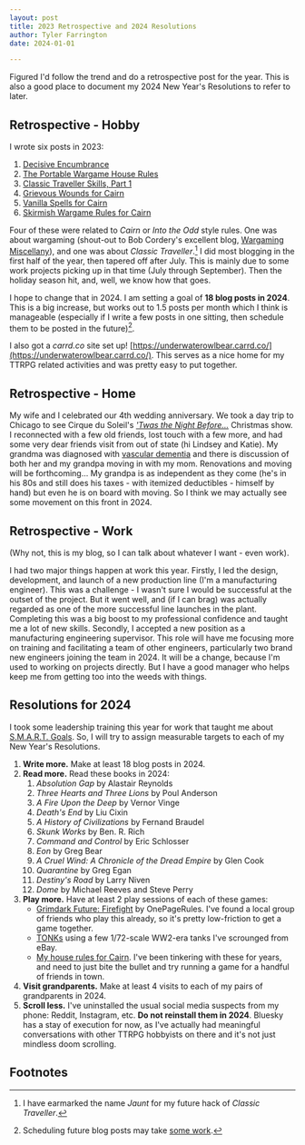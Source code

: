 ```yaml
---
layout: post
title: 2023 Retrospective and 2024 Resolutions
author: Tyler Farrington
date: 2024-01-01

---
```


Figured I'd follow the trend and do a retrospective post for the year. This is also a good place to document my 2024 New Year's Resolutions to refer to later.

## Retrospective - Hobby

I wrote six posts in 2023:

1. [Decisive Encumbrance](https://underwaterowlbear.github.io/2023/12/28/decisive-encumbrance.html)
2. [The Portable Wargame House Rules](https://underwaterowlbear.github.io/2023/07/23/portable-wargame-house-rules.html)
3. [Classic Traveller Skills, Part 1](https://underwaterowlbear.github.io/2023/06/19/traveller-skills-1.html)
4. [Grievous Wounds for Cairn](https://underwaterowlbear.github.io/2023/05/14/grievous-wounds.html)
5. [Vanilla Spells for Cairn](https://underwaterowlbear.github.io/2023/05/14/cairn-spells.html)
6. [Skirmish Wargame Rules for Cairn](https://underwaterowlbear.github.io/2023/05/06/skirmish.html)

Four of these were related to *Cairn* or *Into the Odd* style rules. One was about wargaming (shout-out to Bob Cordery's excellent blog, [Wargaming Miscellany](http://wargamingmiscellany.blogspot.com/)), and one was about *Classic Traveller*.[^1] I did most blogging in the first half of the year, then tapered off after July. This is mainly due to some work projects picking up in that time (July through September). Then the holiday season hit, and, well, we know how that goes.

I hope to change that in 2024. I am setting a goal of **18 blog posts in 2024**. This is a big increase, but works out to 1.5 posts per month which I think is manageable (especially if I write a few posts in one sitting, then schedule them to be posted in the future)[^2].

I also got a *carrd.co* site set up! [https://underwaterowlbear.carrd.co/](https://underwaterowlbear.carrd.co/). This serves as a nice home for my TTRPG related activities and was pretty easy to put together.

## Retrospective - Home

My wife and I celebrated our 4th wedding anniversary. We took a day trip to Chicago to see Cirque du Soleil's [*'Twas the Night Before...*](https://www.cirquedusoleil.com/twas-the-night-before) Christmas show. I reconnected with a few old friends, lost touch with a few more, and had some very dear friends visit from out of state (hi Lindsey and Katie). My grandma was diagnosed with [vascular dementia](https://www.mayoclinic.org/diseases-conditions/vascular-dementia/symptoms-causes/syc-20378793) and there is discussion of both her and my grandpa moving in with my mom. Renovations and moving will be forthcoming... My grandpa is as independent as they come (he's in his 80s and still does his taxes - with itemized deductibles - himself by hand) but even he is on board with moving. So I think we may actually see some movement on this front in 2024.

## Retrospective - Work

(Why not, this is my blog, so I can talk about whatever I want - even work).

I had two major things happen at work this year. Firstly, I led the design, development, and launch of a new production line (I'm a manufacturing engineer). This was a challenge - I wasn't sure I would be successful at the outset of the project. But it went well, and (if I can brag) was actually regarded as one of the more successful line launches in the plant. Completing this was a big boost to my professional confidence and taught me a lot of new skills. Secondly, I accepted a new position as a manufacturing engineering supervisor. This role will have me focusing more on training and facilitating a team of other engineers, particularly two brand new engineers joining the team in 2024. It will be a change, because I'm used to working on projects directly. But I have a good manager who helps keep me from getting too into the weeds with things.

## Resolutions for 2024

I took some leadership training this year for work that taught me about [S.M.A.R.T. Goals](https://community.mis.temple.edu/mis0855002fall2015/files/2015/10/S.M.A.R.T-Way-Management-Review.pdf). So, I will try to assign measurable targets to each of my New Year's Resolutions.

1. **Write more.** Make at least 18 blog posts in 2024.
2. **Read more.** Read these books in 2024:
    1. *Absolution Gap* by Alastair Reynolds
    2. *Three Hearts and Three Lions* by Poul Anderson
    3. *A Fire Upon the Deep* by Vernor Vinge
    4. *Death's End* by Liu Cixin
    5. *A History of Civilizations* by Fernand Braudel
    6. *Skunk Works* by Ben. R. Rich
    7. *Command and Control* by Eric Schlosser
    8. *Eon* by Greg Bear
    9. *A Cruel Wind: A Chronicle of the Dread Empire* by Glen Cook
    10. *Quarantine* by Greg Egan
    11. *Destiny's Road* by Larry Niven
    12. *Dome* by Michael Reeves and Steve Perry
3. **Play more.** Have at least 2 play sessions of each of these games:
    - [Grimdark Future: Firefight](https://www.onepagerules.com/games/grimdark-future-firefight) by OnePageRules. I've found a local group of friends who play this already, so it's pretty low-friction to get a game together.
    - [TONKs](https://28magcom.files.wordpress.com/2023/05/tonks.pdf) using a few 1/72-scale WW2-era tanks I've scrounged from eBay.
    - [My house rules for Cairn](https://underwaterowlbear.github.io/pages/rules.html). I've been tinkering with these for years, and need to just bite the bullet and try running a game for a handful of friends in town.
4. **Visit grandparents.** Make at least 4 visits to each of my pairs of grandparents in 2024.
5. **Scroll less.** I've uninstalled the usual social media suspects from my phone: Reddit, Instagram, etc. **Do not reinstall them in 2024**. Bluesky has a stay of execution for now, as I've actually had meaningful conversations with other TTRPG hobbyists on there and it's not just mindless doom scrolling.

## Footnotes

[^1]: I have earmarked the name *Jaunt* for my future hack of *Classic Traveller*.

[^2]: Scheduling future blog posts may take [some work](https://www.bobbyowolabi.com/2022/02/07/schedule-jekyll-posts-with-github).
